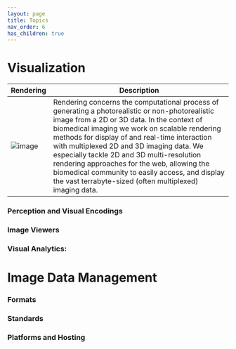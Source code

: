```yaml
---
layout: page
title: Topics
nav_order: 6
has_children: true
---
```


# Visualization

| Rendering | Description |
| ----------- | ---------- |
| ![image](https://github.com/vis-image-management/vim-website/assets/31503434/34e2255b-7e05-4f32-8527-2030db57efcf) | Rendering concerns the computational process of generating a photorealistic or non-photorealistic image from a 2D or 3D data. In the context of biomedical imaging we work on scalable rendering methods for display of and real-time interaction with multiplexed 2D and 3D imaging data. We especially tackle 2D and 3D multi-resolution rendering approaches for the web, allowing the biomedical community to easily access, and display the vast terrabyte-sized (often multiplexed) imaging data. |

### Perception and Visual Encodings

### Image Viewers

### Visual Analytics:

# Image Data Management

### Formats

### Standards

### Platforms and Hosting
